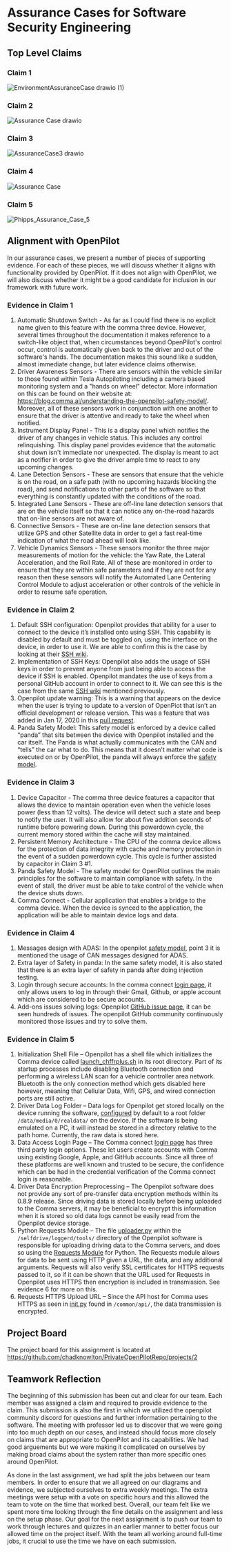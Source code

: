 # Assurance Cases for Software Security Engineering

## Top Level Claims

### Claim 1 
![EnvironmentAssuranceCase drawio (1)](https://user-images.githubusercontent.com/46686977/136629695-a17a9205-c609-4f2d-bef2-0cb0fff7b26c.png)

### Claim 2
![Assurance Case drawio](https://user-images.githubusercontent.com/47230603/136631003-28fe5672-6209-40f7-80b9-20eaed886ea0.png)


### Claim 3
![AssuranceCase3 drawio](https://user-images.githubusercontent.com/57100645/136628848-a5a70a8a-61e8-4e31-8234-5c84858d20c1.png)

### Claim 4
![Assurance Case](https://user-images.githubusercontent.com/25081252/136594875-19aef9ef-aab7-42da-b76a-7ef45d9f9c49.png)

### Claim 5
![Phipps_Assurance_Case_5](https://user-images.githubusercontent.com/61159481/136629875-27127557-b128-48f6-bb79-78100299d49f.png)




## Alignment with OpenPilot
In our assurance cases, we present a number of pieces of supporting evidence. For each of these pieces, we will discuss whether it aligns with functionality provided by OpenPilot. If it does not align with OpenPilot, we will also discuss whether it might be a good candidate for inclusion in our framework with future work.

### Evidence in Claim 1
1. Automatic Shutdown Switch - As far as I could find there is no explicit name given to this feature with the comma three device. However, several times throughout the documentation it makes reference to a switch-like object that, when circumstances beyond OpenPilot's control occur, control is automatically given back to the driver and out of the software's hands. The documentation makes this sound like a sudden, almost immediate change, but later evidence claims otherwise.
2. Driver Awareness Sensors - There are sensors within the vehicle similar to those found within Tesla Autopiloting including a camera based monitoring system and a "hands on wheel" detector. More information on this can be found on their website at: https://blog.comma.ai/understanding-the-openpilot-safety-model/. Moreover, all of these sensors work in conjunction with one another to ensure that the driver is attentive and ready to take the wheel when notified. 
3. Instrument Display Panel - This is a display panel which notifies the driver of any changes in vehicle status. This includes any control relinquishing. This display panel provides evidence that the automatic shut down isn't immediate nor unexpected. The display is meant to act as a notifier in order to give the driver ample time to react to any upcoming changes.
4. Lane Detection Sensors - These are sensors that ensure that the vehicle is on the road, on a safe path (with no upcoming hazards blocking the road), and send notifications to other parts of the software so that everything is constantly updated with the conditions of the road.
5. Integrated Lane Sensors - These are off-line lane detection sensors that are on the vehicle itself so that it can notice any on-the-road hazards that on-line sensors are not aware of.
6. Connective Sensors - These are on-line lane detection sensors that utilize GPS and other Satellite data in order to get a fast real-time indication of what the road ahead will look like.
7. Vehicle Dynamics Sensors - These sensors monitor the three major measurements of motion for the vehicle: the Yaw Rate, the Lateral Acceleration, and the Roll Rate. All of these are monitored in order to ensure that they are within safe parameters and if they are not for any reason then these sensors will notify the Automated Lane Centering Control Module to adjust acceleration or other controls of the vehicle in order to resume safe operation.

### Evidence in Claim 2
1. Default SSH configuration: Openpilot provides that ability for a user to connect to the device it’s installed onto using SSH. This capability is disabled by default and must be toggled on, using the interface on the device, in order to use it. We are able to confirm this is the case by looking at their [SSH wiki](https://github.com/commaai/openpilot/wiki/SSH).
2. Implementation of SSH Keys: Openpilot also adds the usage of SSH keys in order to prevent anyone from just being able to access the device if SSH is enabled. Openpilot mandates the use of keys from a personal GitHub account in order to connect to it. We can see this is the case from the same [SSH wiki](https://github.com/commaai/openpilot/wiki/SSH) mentioned previously.
3. Openpilot update warning: This is a warning that appears on the device when the user is trying to update to a version of OpenPiot that isn’t an official development or release version. This was a feature that was added in Jan 17, 2020 in this [pull request](https://github.com/commaai/openpilot/pull/964).
4. Panda Safety Model: This safety model is enforced by a device called “panda” that sits between the device with Openpilot installed and the car itself. The Panda is what actually communicates with the CAN and “tells” the car what to do. This means that it doesn’t matter what code is executed on or by OpenPilot, the panda will always enforce the [safety model](https://blog.comma.ai/understanding-the-openpilot-safety-model/).

### Evidence in Claim 3
1. Device Capacitor - The comma three device features a capacitor that allows the device to maintain operation even when the vehicle loses power (less than 12 volts). The device will detect such a state and beep to notify the user. It will also allow for about five addition seconds of runtime before powering down. During this powerdown cycle, the current memory stored within the cache will stay maintained.
2. Persistent Memory Architecture -  The CPU of the comma device allows for the protection of data integrity with cache and memory protection in the event of a sudden powerdown cycle. This cycle is further assisted by capacitor in Claim 3 #1. 
3. Panda Safety Model - The safety model for OpenPilot outlines the main principles for the software to maintain compliance with safety. In the event of stall, the driver must be able to take control of the vehicle when the device shuts down.
4. Comma Connect - Cellular application that enables a bridge to the comma device. When the device is synced to the application, the application will be able to maintain device logs and data.

### Evidence in Claim 4
1. Messages design with ADAS: In the openpilot [safety model](https://comma-ai.medium.com/understanding-the-openpilot-safety-model-fe9797e306bf), point 3 it is mentioned the usage of CAN messages designed for ADAS.
2. Extra layer of Safety in panda: In the same safety model, it is also stated that there is an extra layer of safety in panda after doing injection testing.
3. Login through secure accounts: In the comma connect [login page](https://connect.comma.ai/), it only allows users to log in through their Gmail, Github, or apple account which are considered to be secure accounts.
4. Add-ons issues solving logs: Openpilot [GitHub issue page](https://github.com/commaai/openpilot/issues), it can be seen hundreds of issues. The openpilot GitHub community continuously monitored those issues and try to solve them. 


### Evidence in Claim 5
1. Initialization Shell File – Openpilot has a shell file which initializes the Comma device called [launch_chffrplus.sh](https://github.com/commaai/openpilot/blob/master/launch_chffrplus.sh) in its root directory. Part of its startup processes include disabling Bluetooth connection and performing a wireless LAN scan for a vehicle controller area network. Bluetooth is the only connection method which gets disabled here however, meaning that Cellular Data, Wifi, GPS, and wired connection ports are still active.
2. Driver Data Log Folder – Data logs for Openpilot get stored locally on the device running the software, [configured](https://github.com/commaai/openpilot/blob/master/selfdrive/loggerd/config.py) by default to a root folder `/data/media/0/realdata/` on the device. If the software is being emulated on a PC, it will instead be stored in a directory relative to the path home. Currently, the raw data is stored here.
3. Data Access Login Page – The Comma connect [login page](https://connect.comma.ai/) has three third party login options. These let users create accounts with Comma using existing Google, Apple, and GitHub accounts. Since all three of these platforms are well known and trusted to be secure, the confidence which can be had in the credential verification of the Comma connect login is reasonable.
4. Driver Data Encryption Preprocessing – The Openpilot software does not provide any sort of pre-transfer data encryption methods within its 0.8.9 release. Since driving data is stored locally before being uploaded to the Comma servers, it may be beneficial to encrypt this information when it is stored so old data logs cannot be easily read from the Openpilot device storage.
5. Python Requests Module – The file [uploader.py](https://github.com/commaai/openpilot/blob/master/selfdrive/loggerd/uploader.py) within the `/selfdrive/loggerd/tools/` directory of the Openpilot software is responsible for uploading driving data to the Comma servers, and does so using the [Requests Module](https://docs.python-requests.org/en/latest/user/quickstart/#make-a-request) for Python. The Requests module allows for data to be sent using HTTP given a URL, the data, and any additional arguments. Requests will also verify SSL certificates for HTTPS requests passed to it, so if it can be shown that the URL used for Requests in Openpilot uses HTTPS then encryption is included in transmission. See evidence 6 for more on this.
6. Requests HTTPS Upload URL – Since the API host for Comma uses HTTPS as seen in [init.py](https://github.com/commaai/openpilot/blob/master/common/api/__init__.py) found in `/common/api/`, the data transmission is encrypted.


## Project Board
The project board for this assignment is located at https://github.com/chadknowlton/PrivateOpenPilotRepo/projects/2

## Teamwork Reflection
The beginning of this submission has been cut and clear for our team. Each member was assigned a claim and required to provide evidence to the claim. This submission is also the first in which we utilized the openpilot community discord for questions and further information pertaining to the software. The meeting with professor led us to discover that we were going into too much depth on our cases, and instead should focus more closely on claims that are appropriate to OpenPilot and its capabilities. We had good arguements but we were making it complicated on ourselves by making broad claims about the system rather than more specific ones around OpenPilot.

As done in the last assignment, we had split the jobs between our team members. In order to ensure that we all agreed on our diagrams and evidence, we subjected ourselves to extra weekly meetings. The extra meetings were setup with a vote on specific hours and this allowed the team to vote on the time that worked best. Overall, our team felt like we spent more time looking through the fine details on the assignment and less on the setup phase. Our goal for the next assignment is to push our team to work through lectures and quizzes in an earlier manner to better focus our allowed time on the project itself. With the team all working around full-time jobs, it crucial to use the time we have on each submission. 
